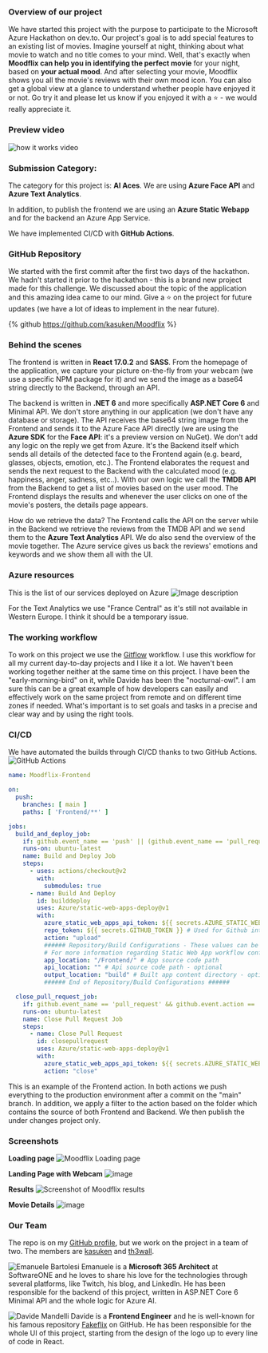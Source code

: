 
### Overview of our project
We have started this project with the purpose to participate to the Microsoft Azure Hackathon on dev.to. Our project's goal is to add special features to an existing list of movies.
Imagine yourself at night, thinking about what movie to watch and no title comes to your mind. Well, that's exactly when **Moodflix can help you in identifying the perfect movie** for your night, based on **your actual mood**. 
And after selecting your movie, Moodflix shows you all the movie's reviews with their own mood icon. 
You can also get a global view at a glance to understand whether people have enjoyed it or not.
Go try it and please let us know if you enjoyed it with a ⭐️ - we would really appreciate it.

### Preview video
![how it works video](https://dev-to-uploads.s3.amazonaws.com/uploads/articles/g53nbfxeth9phpavoi42.gif)

### Submission Category: 
The category for this project is: **AI Aces**.
We are using **Azure Face API** and **Azure Text Analytics**.

In addition, to publish the frontend we are using an **Azure Static Webapp** and for the backend an Azure App Service.

We have implemented CI/CD with **GitHub Actions**.

### GitHub Repository

We started with the first commit after the first two days of the hackathon.
We hadn't started it prior to the hackathon - this is a brand new project made for this challenge.
We discussed about the topic of the application and this amazing idea came to our mind.
Give a ⭐ on the project for future updates (we have a lot of ideas to implement in the near future).

{% github https://github.com/kasuken/Moodflix %}

### Behind the scenes
The frontend is written in **React 17.0.2** and **SASS**.
From the homepage of the application, we capture your picture on-the-fly from your webcam (we use a specific NPM package for it) and we send the image as a base64 string directly to the Backend, through an API.

The backend is written in **.NET 6** and more specifically **ASP.NET Core 6** and Minimal API.
We don't store anything in our application (we don't have any database or storage).
The API receives the base64 string image from the Frontend and sends it to the Azure Face API directly (we are using the **Azure SDK** for the **Face API**: it's a preview version on NuGet).
We don't add any logic on the reply we get from Azure. It's the Backend itself which sends all details of the detected face to the Frontend again (e.g. beard, glasses, objects, emotion, etc.).
The Frontend elaborates the request and sends the next request to the Backend with the calculated mood (e.g. happiness, anger, sadness, etc..).
With our own logic we call the **TMDB API** from the Backend to get a list of movies based on the user mood.
The Frontend displays the results and whenever the user clicks on one of the movie's posters, the details page appears.

How do we retrieve the data? The Frontend calls the API on the server while in the Backend we retrieve the reviews from the TMDB API and we send them to the **Azure Text Analytics** API. 
We do also send the overview of the movie together.
The Azure service gives us back the reviews' emotions and keywords and we show them all with the UI.

### Azure resources
This is the list of our services deployed on Azure
![Image description](https://dev-to-uploads.s3.amazonaws.com/uploads/articles/nt7cus2g01qbfop6scu9.png) 

For the Text Analytics we use "France Central" as it's still not available in Western Europe.
I think it should be a temporary issue.

### The working workflow
To work on this project we use the [Gitflow](https://www.atlassian.com/git/tutorials/comparing-workflows/gitflow-workflow) workflow.
I use this workflow for all my current day-to-day projects and I like it a lot.
We haven't been working together neither at the same time on this project. 
I have been the "early-morning-bird" on it, while Davide has been the "nocturnal-owl".
I am sure this can be a great example of how developers can easily and effectively work on the same project from remote and on different time zones if needed. 
What's important is to set goals and tasks in a precise and clear way and by using the right tools.

### CI/CD
We have automated the builds through CI/CD thanks to two GitHub Actions.
![GitHub Actions](https://dev-to-uploads.s3.amazonaws.com/uploads/articles/etxvvbne6w4oyjwx2z9y.png)
```yaml
name: Moodflix-Frontend

on:
  push:
    branches: [ main ]
    paths: [ 'Frontend/**' ]

jobs:
  build_and_deploy_job:
    if: github.event_name == 'push' || (github.event_name == 'pull_request' && github.event.action != 'closed')
    runs-on: ubuntu-latest
    name: Build and Deploy Job
    steps:
      - uses: actions/checkout@v2
        with:
          submodules: true
      - name: Build And Deploy
        id: builddeploy
        uses: Azure/static-web-apps-deploy@v1
        with:
          azure_static_web_apps_api_token: ${{ secrets.AZURE_STATIC_WEB_APPS_API_TOKEN_HAPPY_HILL_0BA50CF03 }}
          repo_token: ${{ secrets.GITHUB_TOKEN }} # Used for Github integrations (i.e. PR comments)
          action: "upload"
          ###### Repository/Build Configurations - These values can be configured to match your app requirements. ######
          # For more information regarding Static Web App workflow configurations, please visit: https://aka.ms/swaworkflowconfig
          app_location: "/Frontend/" # App source code path
          api_location: "" # Api source code path - optional
          output_location: "build" # Built app content directory - optional
          ###### End of Repository/Build Configurations ######

  close_pull_request_job:
    if: github.event_name == 'pull_request' && github.event.action == 'closed'
    runs-on: ubuntu-latest
    name: Close Pull Request Job
    steps:
      - name: Close Pull Request
        id: closepullrequest
        uses: Azure/static-web-apps-deploy@v1
        with:
          azure_static_web_apps_api_token: ${{ secrets.AZURE_STATIC_WEB_APPS_API_TOKEN_HAPPY_HILL_0BA50CF03 }}
          action: "close"
```

This is an example of the Frontend action.
In both actions we push everything to the production environment after a commit on the "main" branch.
In addition, we apply a filter to the action based on the folder which contains the source of both Frontend and Backend.
We then publish the under changes project only.

### Screenshots
**Loading page**
![Moodflix Loading page](https://user-images.githubusercontent.com/2757486/154629449-4f2984c8-1702-43f0-b40e-6459231e155a.png)

**Landing Page with Webcam**
![image](https://user-images.githubusercontent.com/2757486/154629834-ae146ed5-4859-479b-94f3-9acb3d2aab2f.png)

**Results**
![Screenshot of Moodflix results](https://user-images.githubusercontent.com/2757486/154628700-745f6e97-5585-442e-a818-df51162b4386.png)

**Movie Details**
![image](https://user-images.githubusercontent.com/2757486/154838027-19f27cc7-a101-4b34-975b-a6bd69469d21.png)

### Our Team
The repo is on my [GitHub profile](https://github.com/kasuken/Moodflix), but we work on the project in a team of two.
The members are [kasuken](dev.to/kasuken) and [th3wall](dev.to/th3wall). 

![Emanuele Bartolesi](https://res.cloudinary.com/practicaldev/image/fetch/s--jGcd7fm---/c_fill,f_auto,fl_progressive,h_320,q_auto,w_320/https://dev-to-uploads.s3.amazonaws.com/uploads/user/profile_image/79932/3baae0d1-ee92-4868-8850-5434999f2518.png)
Emanuele is a **Microsoft 365 Architect** at SoftwareONE and he loves to share his love for the technologies through several platforms, like Twitch, his blog, and LinkedIn.
He has been responsible for the backend of this project, written in ASP.NET Core 6 Minimal API and the whole logic for Azure AI.

![Davide Mandelli](https://res.cloudinary.com/practicaldev/image/fetch/s--DiGsTlDm--/c_fill,f_auto,fl_progressive,h_320,q_auto,w_320/https://dev-to-uploads.s3.amazonaws.com/uploads/user/profile_image/140728/2b1da2e6-75eb-48cd-96ac-09ab855b54be.jpeg)
Davide is a **Frontend Engineer** and he is well-known for his famous repository [Fakeflix](https://github.com/th3wall/fakeflix) on GitHub.
He has been responsible for the whole UI of this project, starting from the design of the logo up to every line of code in React.
